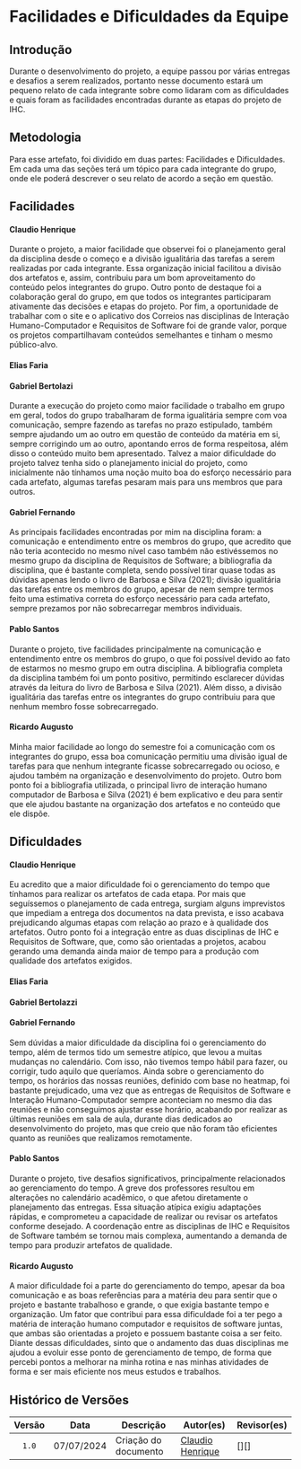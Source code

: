# Facilidades e Dificuldades da Equipe

## Introdução

Durante o desenvolvimento do projeto, a equipe passou por várias entregas e desafios a serem realizados, portanto nesse documento estará um pequeno relato de cada integrante sobre como lidaram com as dificuldades e quais foram as facilidades encontradas durante as etapas do projeto de IHC.

## Metodologia

Para esse artefato, foi dividido em duas partes: Facilidades e Dificuldades. Em cada uma das seções terá um tópico para cada integrante do grupo, onde ele poderá descrever o seu relato de acordo a seção em questão.

## Facilidades

#### **Claudio Henrique**

Durante o projeto, a maior facilidade que observei foi o planejamento geral da disciplina desde o começo e a divisão igualitária das tarefas a serem realizadas por cada integrante. Essa organização inicial facilitou a divisão dos artefatos e, assim, contribuiu para um bom aproveitamento do conteúdo pelos integrantes do grupo. Outro ponto de destaque foi a colaboração geral do grupo, em que todos os integrantes participaram ativamente das decisões e etapas do projeto. Por fim, a oportunidade de trabalhar com o site e o aplicativo dos Correios nas disciplinas de Interação Humano-Computador e Requisitos de Software foi de grande valor, porque os projetos compartilhavam conteúdos semelhantes e tinham o mesmo público-alvo.

#### **Elias Faria**



#### **Gabriel Bertolazi**

Durante a execução do projeto como maior facilidade o trabalho em grupo em geral, todos do grupo trabalharam de forma igualitária sempre com voa comunicação, sempre fazendo as tarefas no prazo estipulado, também sempre ajudando um ao outro em questão de conteúdo da matéria em si, sempre corrigindo um ao outro, apontando erros de forma respeitosa, além disso o conteúdo muito bem apresentado. Talvez a maior dificuldade do projeto talvez tenha sido o planejamento inicial do projeto, como inicialmente não tínhamos uma noção muito boa do esforço necessário para cada artefato, algumas tarefas pesaram mais para uns membros que para outros.

#### **Gabriel Fernando**

As principais facilidades encontradas por mim na disciplina foram: a comunicação e entendimento entre os membros do grupo, que acredito que não teria acontecido no mesmo nível caso também não estivéssemos no mesmo grupo da disciplina de Requisitos de Software; a bibliografia da disciplina, que é bastante completa, sendo possível tirar quase todas as dúvidas apenas lendo o livro de Barbosa e Silva (2021); divisão igualitária das tarefas entre os membros do grupo, apesar de nem sempre termos feito uma estimativa correta do esforço necessário para cada artefato, sempre prezamos por não sobrecarregar membros individuais.

#### **Pablo Santos**

Durante o projeto, tive facilidades principalmente na comunicação e entendimento entre os membros do grupo, o que foi possível devido ao fato de estarmos no mesmo grupo em outra disciplina. A bibliografia completa da disciplina também foi um ponto positivo, permitindo esclarecer dúvidas através da leitura do livro de Barbosa e Silva (2021). Além disso, a divisão igualitária das tarefas entre os integrantes do grupo contribuiu para que nenhum membro fosse sobrecarregado.

#### **Ricardo Augusto**

Minha maior facilidade ao longo do semestre foi a comunicação com os integrantes do grupo, essa boa comunicação permitiu uma divisão igual de tarefas para que nenhum integrante ficasse sobrecarregado ou ocioso, e ajudou também na organização e desenvolvimento do projeto. Outro bom ponto foi a bibliografia utilizada, o principal livro de interação humano computador de Barbosa e Silva (2021) é bem explicativo e deu para sentir que ele ajudou bastante na organização dos artefatos e no conteúdo que ele dispõe.


## Dificuldades

#### **Claudio Henrique**

Eu acredito que a maior dificuldade foi o gerenciamento do tempo que tínhamos para realizar os artefatos de cada etapa. Por mais que seguíssemos o planejamento de cada entrega, surgiam alguns imprevistos que impediam a entrega dos documentos na data prevista, e isso acabava prejudicando algumas etapas com relação ao prazo e à qualidade dos artefatos. Outro ponto foi a integração entre as duas disciplinas de IHC e Requisitos de Software, que, como são orientadas a projetos, acabou gerando uma demanda ainda maior de tempo para a produção com qualidade dos artefatos exigidos.

#### **Elias Faria**


#### **Gabriel Bertolazzi**



#### **Gabriel Fernando**

Sem dúvidas a maior dificuldade da disciplina foi o gerenciamento do tempo, além de termos tido um semestre atípico, que levou a muitas mudanças no calendário. Com isso, não tivemos tempo hábil para fazer, ou corrigir, tudo aquilo que queríamos. Ainda sobre o gerenciamento do tempo, os horários das nossas reuniões, definido com base no heatmap, foi bastante prejudicado, uma vez que as entregas de Requisitos de Software e Interação Humano-Computador sempre aconteciam no mesmo dia das reuniões e não conseguimos ajustar esse horário, acabando por realizar as últimas reuniões em sala de aula, durante dias dedicados ao desenvolvimento do projeto, mas que creio que não foram tão eficientes quanto as reuniões que realizamos remotamente.


#### **Pablo Santos**

Durante o projeto, tive desafios significativos, principalmente relacionados ao gerenciamento do tempo. A greve dos professores resultou em alterações no calendário acadêmico, o que afetou diretamente o planejamento das entregas. Essa situação atípica exigiu adaptações rápidas, e comprometeu a capacidade de realizar ou revisar os artefatos conforme desejado. A coordenação entre as disciplinas de IHC e Requisitos de Software também se tornou mais complexa, aumentando a demanda de tempo para produzir artefatos de qualidade.

#### **Ricardo Augusto**

A maior dificuldade foi a parte do gerenciamento do tempo, apesar da boa comunicação e as boas referências para a matéria deu para sentir que o projeto e bastante trabalhoso e grande, o que exigia bastante tempo e organização. Um fator que contribui para essa dificuldade foi a ter pego a matéria de interação humano computador e requisitos de software juntas, que ambas são orientadas a projeto e possuem bastante coisa a ser feito. Diante dessas dificuldades, sinto que o andamento das duas disciplinas me ajudou a evoluir esse ponto de gerenciamento de tempo, de forma que percebi pontos a melhorar na minha rotina e nas minhas atividades de forma e ser mais eficiente nos meus estudos e trabalhos.


## Histórico de Versões

| Versão | Data | Descrição | Autor(es) | Revisor(es) |
| :----: | :--: | --------- | ----------- | ------ |
| `1.0`  | 07/07/2024 | Criação do documento | [Claudio Henrique][ClaudioGH] | [][] |


[ClaudioGH]: https://github.com/claudiohsc
[EliasGH]: https://github.com/EliasOliver21
[GabrielBGH]: https://github.com/Bertolazi
[GabrielFGH]: https://github.com/MMcLovin
[PabloGH]: https://github.com/pabloheika
[RicardoGH]: https://www.github.com/avmricardo